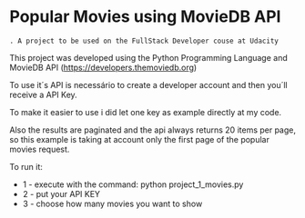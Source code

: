 <h1>Popular Movies using MovieDB API </h1>

    . A project to be used on the FullStack Developer couse at Udacity


This project was developed using the Python Programming Language and MovieDB API (https://developers.themoviedb.org)

To use it´s API is necessário to create a developer account and then you´ll receive a API Key.

To make it easier to use i did let one key as example directly at my code.

Also the results are paginated and the api always returns 20 items per page, so
this example is taking at account only the first page of the popular movies request. 

To run it:
    
* 1 - execute with the command: python project_1_movies.py </li>
* 2 - put your API KEY </li>
* 3 - choose how many movies you want to show </li>
 
